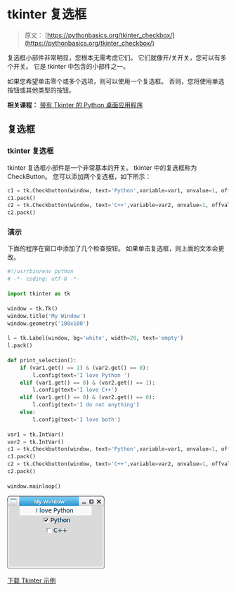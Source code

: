 # tkinter 复选框

> 原文： [https://pythonbasics.org/tkinter_checkbox/](https://pythonbasics.org/tkinter_checkbox/)

复选框小部件非常明显，您根本无需考虑它们。 它们就像开/关开关，您可以有多个开关。 它是 tkinter 中包含的小部件之一。

如果您希望单击零个或多个选项，则可以使用一个复选框。 否则，您将使用单选按钮或其他类型的按钮。

**相关课程：** [带有 Tkinter 的 Python 桌面应用程序](https://gum.co/ErLc)

## 复选框

### tkinter 复选框

tkinter 复选框小部件是一个非常基本的开关。 tkinter 中的复选框称为 CheckButton。 您可以添加两个复选框，如下所示：

```py
c1 = tk.Checkbutton(window, text='Python',variable=var1, onvalue=1, offvalue=0, command=print_selection)
c1.pack()
c2 = tk.Checkbutton(window, text='C++',variable=var2, onvalue=1, offvalue=0, command=print_selection)
c2.pack()

```

### 演示

下面的程序在窗口中添加了几个检查按钮。 如果单击复选框，则上面的文本会更改。

```py
#!/usr/bin/env python
# -*- coding: utf-8 -*-

import tkinter as tk

window = tk.Tk()
window.title('My Window')
window.geometry('100x100')

l = tk.Label(window, bg='white', width=20, text='empty')
l.pack()

def print_selection():
    if (var1.get() == 1) & (var2.get() == 0):
        l.config(text='I love Python ')
    elif (var1.get() == 0) & (var2.get() == 1):
        l.config(text='I love C++')
    elif (var1.get() == 0) & (var2.get() == 0):
        l.config(text='I do not anything')
    else:
        l.config(text='I love both')

var1 = tk.IntVar()
var2 = tk.IntVar()
c1 = tk.Checkbutton(window, text='Python',variable=var1, onvalue=1, offvalue=0, command=print_selection)
c1.pack()
c2 = tk.Checkbutton(window, text='C++',variable=var2, onvalue=1, offvalue=0, command=print_selection)
c2.pack()

window.mainloop()

```

![tkinter checkbox](img/313eafe86a326c40ae5a767c1d4d8a9d.jpg)

[下载 Tkinter 示例](https://gum.co/ErLc)
